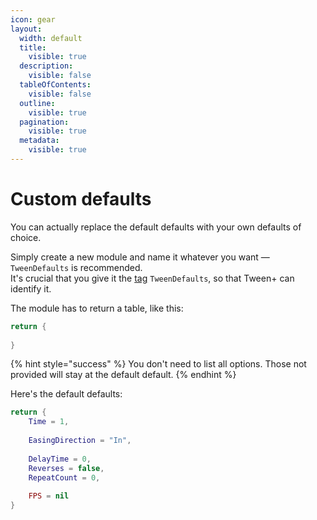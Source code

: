 ```yaml
---
icon: gear
layout:
  width: default
  title:
    visible: true
  description:
    visible: false
  tableOfContents:
    visible: false
  outline:
    visible: true
  pagination:
    visible: true
  metadata:
    visible: true
---
```


# Custom defaults

You can actually replace the default defaults with your own defaults of choice.

Simply create a new module and name it whatever you want — `TweenDefaults` is recommended.\
It's crucial that you give it the [tag](https://create.roblox.com/docs/studio/properties#instance-tags) `TweenDefaults`, so that Tween+ can identify it.

The module has to return a table, like this:

```lua
return {
	
}
```

{% hint style="success" %}
You don't need to list all options. Those not provided will stay at the default default.
{% endhint %}

Here's the default defaults:

```lua
return {
	Time = 1,
	
	EasingDirection = "In",
	
	DelayTime = 0,
	Reverses = false,
	RepeatCount = 0,
	
	FPS = nil
}
```
